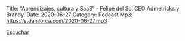 Title: “Aprendizajes, cultura y SaaS” - Felipe del Sol CEO Admetricks y Brandy.
Date: 2020-06-27
Category: Podcast
Mp3: https://s.danilorca.com/2020-06-27.mp3

<a href="https://s.danilorca.com/2020-06-27.mp3" type="audio/mpeg">
Escuchar
</a>
